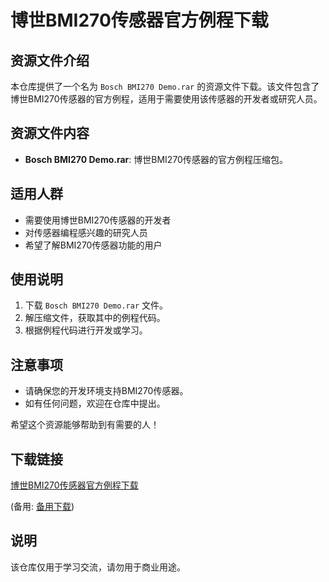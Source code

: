 # 博世BMI270传感器官方例程下载

## 资源文件介绍

本仓库提供了一个名为 `Bosch BMI270 Demo.rar` 的资源文件下载。该文件包含了博世BMI270传感器的官方例程，适用于需要使用该传感器的开发者或研究人员。

## 资源文件内容

- **Bosch BMI270 Demo.rar**: 博世BMI270传感器的官方例程压缩包。

## 适用人群

- 需要使用博世BMI270传感器的开发者
- 对传感器编程感兴趣的研究人员
- 希望了解BMI270传感器功能的用户

## 使用说明

1. 下载 `Bosch BMI270 Demo.rar` 文件。
2. 解压缩文件，获取其中的例程代码。
3. 根据例程代码进行开发或学习。

## 注意事项

- 请确保您的开发环境支持BMI270传感器。
- 如有任何问题，欢迎在仓库中提出。

希望这个资源能够帮助到有需要的人！

## 下载链接
[博世BMI270传感器官方例程下载](https://pan.quark.cn/s/b57288aeadbf) 

(备用: [备用下载](https://pan.baidu.com/s/16naptTVuZHdSrR-9nH125w?pwd=1234))

## 说明

该仓库仅用于学习交流，请勿用于商业用途。
